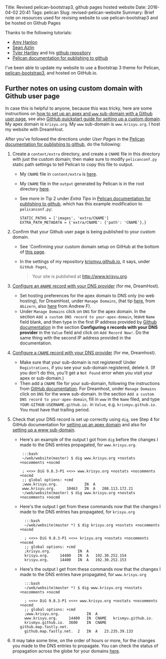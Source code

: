 Title: Revised pelican-bootstrap3, github pages hosted website
Date: 2016-04-02 20:41
Tags: pelican
Slug: revised-pelican-website
Summary: Brief note on resources used for revising website to use pelican-bootstrap3 and be hosted on Github Pages

Thanks to the following tutorials:

- [Amy Hanlon](http://mathamy.com/migrating-to-github-pages-using-pelican.html)
- [Sean Azlin](http://seanazlin.com/creating-a-blog-on-GitHub-dot-io-with-Python.html)
- [Tyler Hartley](http://beneathdata.com/how-to/how-i-built-this-website/)
and his [github repository](https://github.com/tylerhartley/beneathdata)
- [Pelican documentation for publishing to github](http://docs.getpelican.com/en/3.6.3/tips.html#publishing-to-github)

I've been able to update my website to use a Bootstrap 3 theme for Pelican,
[pelican-bootstrap3](https://github.com/DandyDev/pelican-bootstrap3),
and hosted on GitHub.io.

## Further notes on using custom domain with Github user page

In case this is helpful to anyone, because this was tricky, here are
some instructions on [how to set up an apex and `www` sub-domain with a
Github user page](https://help.github.com/articles/setting-up-an-apex-domain-and-www-subdomain/),
see also [GitHub quickstart guide for setting up a custom domain](https://help.github.com/articles/quick-start-setting-up-a-custom-domain/). My
apex domain is `krisyu.org`. My `www` sub-domain is
`www.krisyu.org`. I host my website with DreamHost.

After
you've followed the directions under *User Pages* in the
[Pelican documentation for publishing to github](http://docs.getpelican.com/en/3.6.3/tips.html#publishing-to-github),
do the following: 

1. Create a `content/extra` directory, and create a `CNAME` file in
   this directory with just the custom domain; then make sure to
   modify `pelicanconf.py` static path settings to tell Pelican to
   copy this file to output.
   
    - My `CNAME` file in `content/extra` is
   [here](https://github.com/krismyu/website-repo/blob/master/content/extra/CNAME). 
   - My `CNAME` file in the `output` generated by Pelican is in the
   root directory [here](https://github.com/krismyu/krismyu.github.io/blob/master/CNAME). 
    - See more in Tip 2 under *Extra Tips* in
	[Pelican documentation for publishing to github](http://docs.getpelican.com/en/3.6.3/tips.html#publishing-to-github),
	which has this example modification to `pelicanconf.py`:
	
       ```
       STATIC_PATHS = ['images', 'extra/CNAME']
       EXTRA_PATH_METADATA = {'extra/CNAME': {'path': 'CNAME'},}
       ```

2. Confirm that your Github user page is being published to your
   custom domain.
     - See `Confirming your custom domain setup on GitHub at the bottom
     of
     [this page](https://help.github.com/articles/setting-up-your-pages-site-repository/). 
 	 - In the settings of my repository
       [krismyu.github.io](https://github.com/krismyu/krismyu.github.io),
       it says, under `GitHub Pages`,
	   
        > Your site is published at http://www.krisyu.org.

3. [Configure an `ANAME` record with your DNS provider](https://help.github.com/articles/setting-up-an-apex-domain/)
   (for me, DreamHost).
    - Set hosting preferences for the apex domain to DNS only (no web
   hosting), for DreamHost, under `Manage Domains`, (hat tip
   [here](https://github.com/imathis/octopress/issues/518), from
   `Abizern`, also
   [here](https://discussion.dreamhost.com/thread-136634.html) from
   Andrew F).
    - Under `Manage Domains` click on `DNS` for the apex domain. In the
     section `Add a custom DNS record to your-apex-domain`, leave
     `Name` field blank, and then type in the first IP address provided by
     [Github documentation](https://help.github.com/articles/setting-up-an-apex-domain/)
     in the section **Configuring `A` records with your DNS provider**
     in the `Value` field and click on `Add Record Now!`. Do the same
     thing with the second IP address provided in the documentation.

4. [Configure a `CNAME` record with your DNS provider](https://help.github.com/articles/setting-up-a-www-subdomain/)
   (for me, Dreamhost).
    - Make sure that your sub-domain is not registered! Under
     `Registrations`, if you see your sub-domain registered, delete it.
     (If you don't do this, you'll get a `Not Found` error when you
     visit your apex or sub-domain.)
    - Then add a `CNAME` file for your sub-domain, following the
     instructions from
     [GitHub documentation](https://help.github.com/articles/setting-up-a-www-subdomain/). For
     Dreamhost, under `Manage Domains` click on `DNS` for the www
     sub-domain. In the section `Add a custom DNS record to
     your-apex-domain`, fill in `www` in the `Name` filed, and type
     `YOUR-GITHUB-USERNAME.github.io.` in `Value`,
     e.g. `krismyu.github.io.` You must have that trailing period.

5. Check that your DNS record is set up correctly using `dig`, see
   Step 4 for GitHub documentation for
   [setting up an apex domain](https://help.github.com/articles/setting-up-an-apex-domain/)
   and also for
   [setting up a www sub-domain](https://help.github.com/articles/setting-up-a-www-subdomain/).
   
     - Here's an example of the output I got from `dig` before the changes I made to
     the DNS entries propagated, for `www.krisyu.org`.

            :::bash
            ~/web/website(master) $ dig www.krisyu.org +nostats +nocomments +nocmd

			; <<>> DiG 9.8.3-P1 <<>> www.krisyu.org +nostats +nocomments +nocmd
			;; global options: +cmd
			;www.krisyu.org.			IN	A
			www.krisyu.org.		10463	IN	A	208.113.172.21
			~/web/website(master) $ dig www.krisyu.org +nostats +nocomments +nocmd

    - Here's the output I get from these commands now that the changes
    I made to the DNS entries has propagated, for `krisyu.org`
	
			:::bash
			~/web/website(master *) $ dig krisyu.org +nostats +nocomments +nocmd

			; <<>> DiG 9.8.3-P1 <<>> krisyu.org +nostats +nocomments +nocmd
			;; global options: +cmd
			;krisyu.org.			IN	A
			krisyu.org.		14400	IN	A	192.30.252.154
			krisyu.org.		14400	IN	A	192.30.252.153
			
    - Here's the output I get from these commands now that the changes
    I made to the DNS entries have propagated, for `www.krisyu.org`
	
			:::bash
			~/web/website(master *) $ dig www.krisyu.org +nostats +nocomments +nocmd

			; <<>> DiG 9.8.3-P1 <<>> www.krisyu.org +nostats +nocomments +nocmd
			;; global options: +cmd
			;www.krisyu.org.			IN	A
			www.krisyu.org.		14400	IN	CNAME	krismyu.github.io.
			krismyu.github.io.	3600	IN	CNAME	github.map.fastly.net.
			github.map.fastly.net.	2	IN	A	23.235.39.133	

6. It may take some time, on the order of hours or more, for the
   changes you made to the DNS entries to propagate. You can check the
   status of propagation across the globe for your domains [here](http://viewdns.info/propagation/).

